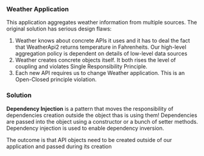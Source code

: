 ### Weather Application
This application aggregates weather information from multiple sources.
The original solution has serious design flaws:

1. Weather knows about concrete APIs it uses and it has to deal the fact that 
   WeatherApi2 returns temperature in Fahrenheits. Our high-level aggregation policy is dependent on details of low-level data sources
2. Weather creates concrete objects itself. It both rises the level of coupling and violates Single Responsibility Principle.
3. Each new API requires us to change Weather application. This is an Open-Closed principle violation.

### Solution
**Dependency Injection** is a pattern that moves the responsibility of dependencies creation
outside the object thas is using them! 
Dependencies are passed into the object using a constructor or a bunch of setter methods.
Dependency injection is used to enable dependency inversion. 

The outcome is that API objects need to be created outside of our application and passed 
during its creation